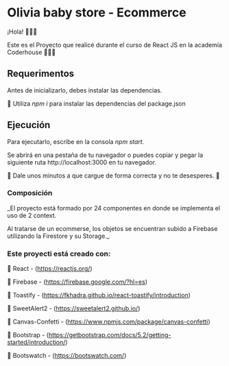 # Olivia baby store - Ecommerce

¡Hola! 🙋🏻‍♀️

Este es el Proyecto que realicé durante el curso de React JS en la academía Coderhouse 👩🏻‍💻

## Requerimentos

Antes de inicializarlo, debes instalar las dependencias.

🔹 Utiliza _npm i_ para instalar las dependencias del package.json

## Ejecución

Para ejecutarlo, escribe en la consola _npm start._

Se abrirá en una pestaña de tu navegador o puedes copiar y pegar la siguiente ruta http://localhost:3000 en tu navegador.

🔹 Dale unos minutos a que cargue de forma correcta y no te desesperes. 👀


### Composición

_El proyecto está formado por 24 componentes en donde se implementa el uso de 2 context.

Al tratarse de un ecommerse, los objetos se encuentran subido a Firebase utilizando la Firestore y su Storage._



### Este proyecti está creado con:

🔹 React - (https://reactjs.org/)

🔹 Firebase - (https://firebase.google.com/?hl=es)

🔹 Toastify - (https://fkhadra.github.io/react-toastify/introduction)

🔹 SweetAlert2 - (https://sweetalert2.github.io/)

🔹 Canvas-Confetti - (https://www.npmjs.com/package/canvas-confetti)

🔹 Bootstrap - (https://getbootstrap.com/docs/5.2/getting-started/introduction/)

🔹 Bootswatch - (https://bootswatch.com/)
